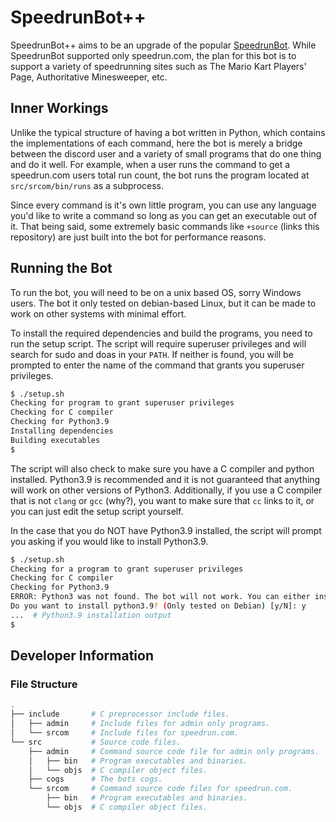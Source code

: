 # SpeedrunBot++

SpeedrunBot++ aims to be an upgrade of the popular
[SpeedrunBot](https://github.com/Slush0Puppy/speedrunbot). While SpeedrunBot
supported only speedrun.com, the plan for this bot is to support a variety of
speedrunning sites such as The Mario Kart Players' Page, Authoritative
Minesweeper, etc.

## Inner Workings

Unlike the typical structure of having a bot written in Python, which contains
the implementations of each command, here the bot is merely a bridge between the
discord user and a variety of small programs that do one thing and do it well.
For example, when a user runs the command to get a speedrun.com users total run
count, the bot runs the program located at `src/srcom/bin/runs` as a subprocess.

Since every command is it's own little program, you can use any language you'd
like to write a command so long as you can get an executable out of it. That
being said, some extremely basic commands like `+source` (links this repository)
are just built into the bot for performance reasons.

## Running the Bot

To run the bot, you will need to be on a unix based OS, sorry Windows users. The
bot it only tested on debian-based Linux, but it can be made to work on other
systems with minimal effort.

To install the required dependencies and build the programs, you need to run the
setup script. The script will require superuser privileges and will search for
sudo and doas in your `PATH`. If neither is found, you will be prompted to enter
the name of the command that grants you superuser privileges.

```sh
$ ./setup.sh
Checking for program to grant superuser privileges
Checking for C compiler
Checking for Python3.9
Installing dependencies
Building executables
$
```

The script will also check to make sure you have a C compiler and python
installed. Python3.9 is recommended and it is not guaranteed that anything will
work on other versions of Python3. Additionally, if you use a C compiler that
is not `clang` or `gcc` (why?), you want to make sure that `cc` links to it, or
you can just edit the setup script yourself.

In the case that you do NOT have Python3.9 installed, the script will prompt you
asking if you would like to install Python3.9.

```sh
$ ./setup.sh
Checking for a program to grant superuser privileges
Checking for C compiler
Checking for Python3.9
ERROR: Python3 was not found. The bot will not work. You can either install Python3 from your distributions package manager or you can install Python3.9 from this script.
Do you want to install python3.9? (Only tested on Debian) [y/N]: y
...  # Python3.9 installation output
$
```

## Developer Information

### File Structure

```sh
.
├── include       # C preprocessor include files.
│   ├── admin     # Include files for admin only programs.
│   └── srcom     # Include files for speedrun.com.
└── src           # Source code files.
    ├── admin     # Command source code file for admin only programs.
    │   ├── bin   # Program executables and binaries.
    │   └── objs  # C compiler object files.
    ├── cogs      # The bots cogs.
    └── srcom     # Command source code files for speedrun.com.
        ├── bin   # Program executables and binaries.
        └── objs  # C compiler object files.
```
